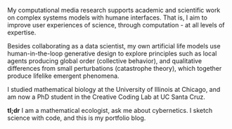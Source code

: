  

My computational media research supports academic and scientific work on complex systems models with humane interfaces. That is, I aim to improve user experiences of science, through computation - at all levels of expertise. 

Besides collaborating as a data scientist, my own artificial life models use human-in-the-loop generative design to explore principles such as local agents producing global order (collective behavior), and qualitative differences from small perturbations (catastrophe theory), which together produce lifelike emergent phenomena.

I studied mathematical biology at the University of Illinois at Chicago, and am now a PhD student in the Creative Coding Lab at UC Santa Cruz.

**tl;dr**
I am a mathematical ecologist, ask me about cybernetics. I sketch science with code, and this is my portfolio blog.
